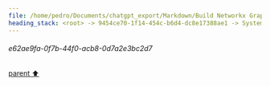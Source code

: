 ```yaml
---
file: /home/pedro/Documents/chatgpt_export/Markdown/Build Networkx Graph with Cursor.md
heading_stack: <root> -> 9454ce70-1f14-454c-b6d4-dc8e17388ae1 -> System -> cdc1e4df-6ed9-4474-aa70-316fd1d37354 -> System -> aaa2cfbd-357a-4571-8976-96badef48d18 -> User -> 660d2f56-57b7-4db7-a86f-6e27fd55def8 -> Assistant -> aaa2f53f-301b-417c-b7ee-ff3a213ff44f -> User -> f88bf305-bb2b-49d3-8c39-93884f395670 -> Assistant -> d19608c1-cf76-442e-8eab-86807320e37d -> Tool -> 6cb2143c-6833-483e-81c3-0d5c2c20c84a -> Assistant -> 51b0898f-7e88-4c13-b0c8-bbb7f8e79c51 -> Assistant -> fb7ae9bc-bb46-4c32-94d3-47dc0b2b5997 -> Tool -> e5bdaef0-5f8e-4822-829f-4a51aeb66212 -> Assistant -> ea55d543-5d28-4b1c-b826-048e5193a24e -> Assistant -> e11edf56-3f99-4581-a686-28205d3be656 -> Tool -> aaa2e899-d049-4567-ab73-9a0e30522e4a -> User -> e1eb96c2-6182-4f3d-9618-2090742a1ed5 -> Assistant -> 7ef60a9c-7eed-44d5-aa0f-3d90f7804b36 -> Tool -> 15b380ed-29fa-4b8e-91d1-18b9badf7375 -> Assistant -> 63125128-93cd-4245-85ed-4eb855b0d5d9 -> Tool -> 28322e40-fbc3-4697-b889-7bfc1cbd6646 -> Assistant -> aaa255bd-d556-491e-8170-56c47b45a097 -> User -> 320c67ff-0dfb-4c38-b56e-34468a3d105e -> Assistant -> afd3d6ea-3a9c-438a-9953-a86948012f11 -> Tool -> 607cc351-d587-4de9-8b81-48f78baa6808 -> Assistant -> 32520129-56ad-4b4c-aa5c-70a535c8d810 -> Tool -> 12bc79e2-6ccb-4f09-9cb2-4fa39aae46de -> Assistant -> 22aec5e1-4da7-49b8-8f82-256fcf4a7ac6 -> Assistant -> faa4b10f-1700-4da1-9d1a-92c8719a53cc -> Tool -> e10976ff-6dfc-4df1-bd25-e3e4eec6241a -> Assistant -> e0c0ab3e-0cba-4dcf-9ec0-3d480613825d -> Tool -> 1d103013-56f3-4295-9547-11bef7cac8b9 -> Assistant -> aaa262dc-9989-484c-b5ab-bdbc4e761f45 -> User -> cdbb92c6-377f-421a-b673-0bdfea10504f -> Assistant -> f76c5d36-6a88-44a7-b955-65eae7dbef08 -> Tool -> 9bd2af72-9be2-483d-b788-68d422a1f433 -> Assistant -> dcfc9cf8-8c16-419a-a476-65daf2156b3c -> Assistant -> 8c1d94ee-4c46-4273-a873-c859316d0ad4 -> Tool -> a9b8b5ac-12ca-451a-be14-5d5aa1e6a6a9 -> Assistant -> aaa27046-aa7d-42b1-bda5-49edff9ef608 -> User -> d3ca0b62-1b60-4edd-820b-0376f55b4896 -> Assistant -> e1a86ecb-1e50-4d6b-9ea2-06390d9446e9 -> Tool -> 7c36299d-8af3-4e2c-83d7-5c7f5ae46a85 -> Assistant -> aaa233bc-fd2f-4faf-b551-50ef9a41d783 -> User -> c4d619a2-5669-46f9-b948-50e49398f1c1 -> Assistant -> 1e0c0e07-80ab-4b21-838c-7df360a7e7c8 -> Tool -> 69ca6803-f43d-4d8a-9b79-a665cf2d0964 -> Assistant -> f33c840c-59c8-4d1e-8df8-77183cd953a0 -> Assistant -> 2c9a88bd-a70f-4c0d-9169-dc26079bfb73 -> Tool -> 6cb6c862-79a5-4da9-a5aa-1ef86261f6a8 -> Assistant -> df41959c-33c6-4fbc-a9a7-a55a70874aff -> Assistant -> aaa243d4-390a-4862-8109-5f7362392f42 -> User -> 3c2c8c23-6b76-4a71-99b8-2ed2fa1bf114 -> Assistant -> 54e5c197-56c2-4cf1-8477-95b874b2b4eb -> Tool -> b830fd78-f106-47c5-bde8-7035cbe92411 -> Assistant -> feeb1ccc-5e41-42e9-8845-3fbac9a4e49a -> Assistant -> 9d1018db-d191-45cb-9435-73ed55044396 -> Tool -> 370ce56e-f983-4535-abfc-76ddd1e35f28 -> Assistant -> 453a8c8d-e595-4086-accd-bc9f42cc1db3 -> Assistant -> df63520d-4988-4156-9af8-94ce1bce18c1 -> Tool -> ef833baa-b058-4880-8fd3-0e92b9cc1462 -> Assistant -> e62ae9fa-0f7b-44f0-acb8-0d7a2e3bc2d7
---
```

###### e62ae9fa-0f7b-44f0-acb8-0d7a2e3bc2d7
[parent ⬆️](#ef833baa-b058-4880-8fd3-0e92b9cc1462)
